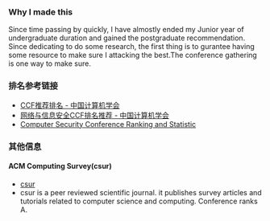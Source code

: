 ### Why I made this
Since time passing by quickly, I have almostly ended my Junior year of undergraduate duration and gained the postgraduate recommendation. Since dedicating to do some research, the first thing is to gurantee having some resource to make sure I attacking the best.The conference gathering is one way to make sure.
### 排名参考链接

+   [CCF推荐排名 - 中国计算机学会](http://history.ccf.org.cn/sites/ccf/paiming.jsp)
+   [网络与信息安全CCF排名推荐 - 中国计算机学会](http://history.ccf.org.cn/sites/ccf/biaodan.jsp?contentId=2903940690850)
+   [Computer Security Conference Ranking and Statistic](http://faculty.cs.tamu.edu/guofei/sec_conf_stat.htm)

### 其他信息
#### ACM Computing Survey(csur)
+   [csur](http://csur.acm.org/)
+   csur is a peer reviewed scientific journal. it publishes survey articles and tutorials related to computer science and computing. Conference ranks A.
